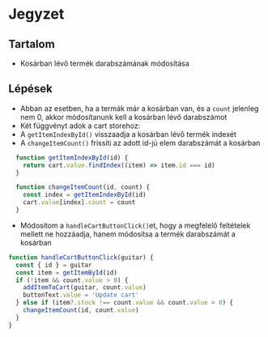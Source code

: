 # Jegyzet

## Tartalom
- Kosárban lévő termék darabszámának módosítása

## Lépések
- Abban az esetben, ha a termák már a kosárban van, és a `count` jelenleg nem 0, akkor módosítanunk kell a kosárban lévő darabszámot
- Két függvényt adok a cart storehoz:
- A `getItemIndexById()` visszaadja a kosárban lévő termék indexét
- A `changeItemCount()` frissíti az adott id-jú elem darabszámát a kosárban

```js
  function getItemIndexById(id) {
    return cart.value.findIndex((item) => item.id === id)
  }

  function changeItemCount(id, count) {
    const index = getItemIndexById(id)
    cart.value[index].count = count
  }
```

- Módosítom a `handleCartButtonClick()`et, hogy a megfelelő feltételek mellett ne hozzáadja, hanem módosítsa a termék darabszámát a kosárban

```js
function handleCartButtonClick(guitar) {
  const { id } = guitar
  const item = getItemById(id)
  if (!item && count.value > 0) {
    addItemToCart(guitar, count.value)
    buttonText.value = 'Update cart'
  } else if (item?.stock !== count.value && count.value > 0) {
    changeItemCount(id, count.value)
  }
}
```